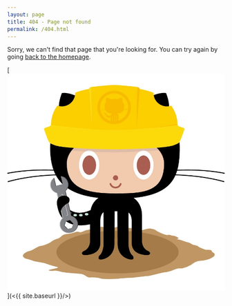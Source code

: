 ```yaml
---
layout: page
title: 404 - Page not found
permalink: /404.html
---
```


Sorry, we can't find that page that you're looking for. You can try again by going [back to the homepage](<{{ site.baseurl }}/>).

[![](<./images/404.jpg> "Constructocat by https://github.com/jasoncostello")](<{{ site.baseurl }}/>)
